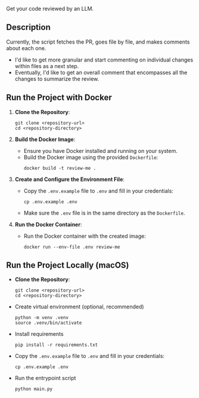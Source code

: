 Get your code reviewed by an LLM.

## Description

Currently, the script fetches the PR, goes file by file, and makes comments about each one.

- I'd like to get more granular and start commenting on individual changes within files as a next step.
- Eventually, I'd like to get an overall comment that encompasses all the changes to summarize the review.

## Run the Project with Docker

1. **Clone the Repository**:
   ```shell
   git clone <repository-url>
   cd <repository-directory>
   ```

2. **Build the Docker Image**:
   - Ensure you have Docker installed and running on your system.
   - Build the Docker image using the provided `Dockerfile`:
     ```shell
     docker build -t review-me .
     ```

3. **Create and Configure the Environment File**:
   - Copy the `.env.example` file to `.env` and fill in your credentials:
     ```shell
     cp .env.example .env
     ```
   - Make sure the `.env` file is in the same directory as the `Dockerfile`.

4. **Run the Docker Container**:
   - Run the Docker container with the created image:
     ```shell
     docker run --env-file .env review-me
     ```

## Run the Project Locally (macOS)

- **Clone the Repository**:
   ```shell
   git clone <repository-url>
   cd <repository-directory>
   ```
- Create virtual environment (optional, recommended)
  ```shell
  python -m venv .venv
  source .venv/bin/activate
  ```
- Install requirements
  ```shell
  pip install -r requirements.txt
  ```

- Copy the `.env.example` file to `.env` and fill in your credentials:
  ```shell
  cp .env.example .env
  ```

- Run the entrypoint script
  ```shell
  python main.py
  ```
  